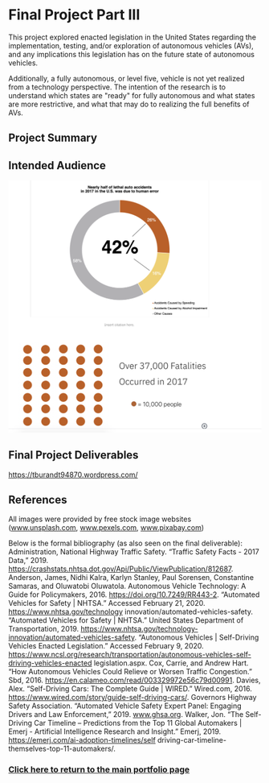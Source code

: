 # **Final Project Part III**
This project explored enacted legislation in the United States regarding the implementation, testing, and/or exploration of autonomous vehicles (AVs), and any implications this legislation has on the future state of autonomous vehicles.  

Additionally, a fully autonomous, or level five, vehicle is not yet realized from a technology perspective. The intention of the research is to understand which states are "ready" for fully autonomous and what states are more restrictive, and what that may do to realizing the full benefits of AVs.

## **Project Summary** 


## **Intended Audience** 


![Visualization 1](/IMG_0215.png)


## **Final Project Deliverables** 
https://tburandt94870.wordpress.com/

## **References**
All images were provided by free stock image websites (www.unsplash.com, www.pexels.com, www.pixabay.com)

Below is the formal bibliography (as also seen on the final deliverable):
Administration, National Highway Traffic Safety. “Traffic Safety Facts - 2017 Data,” 2019.  https://crashstats.nhtsa.dot.gov/Api/Public/ViewPublication/812687.
Anderson, James, Nidhi Kalra, Karlyn Stanley, Paul Sorensen, Constantine Samaras, and Oluwatobi Oluwatola.
  Autonomous Vehicle Technology: A Guide for Policymakers, 2016. https://doi.org/10.7249/RR443-2.
“Automated Vehicles for Safety | NHTSA.” Accessed February 21, 2020. https://www.nhtsa.gov/technology
  innovation/automated-vehicles-safety.
“Automated Vehicles for Safety | NHTSA.” United States Department of Transportation, 2019.
  https://www.nhtsa.gov/technology-innovation/automated-vehicles-safety.
“Autonomous Vehicles | Self-Driving Vehicles Enacted Legislation.” Accessed February 9, 2020.
  https://www.ncsl.org/research/transportation/autonomous-vehicles-self-driving-vehicles-enacted
  legislation.aspx.
Cox, Carrie, and Andrew Hart. “How Autonomous Vehicles Could Relieve or Worsen Traffic Congestion.” Sbd, 2016.
  https://en.calameo.com/read/003329972e56c79d00991.
Davies, Alex. “Self-Driving Cars: The Complete Guide | WIRED.” Wired.com, 2016.
  https://www.wired.com/story/guide-self-driving-cars/.
Governors Highway Safety Association. “Automated Vehicle Safety Expert Panel: Engaging Drivers and Law
  Enforcement,” 2019. www.ghsa.org.
Walker, Jon. “The Self-Driving Car Timeline – Predictions from the Top 11 Global Automakers | Emerj -
  Artificial Intelligence Research and Insight.” Emerj, 2019. https://emerj.com/ai-adoption-timelines/self
  driving-car-timeline-themselves-top-11-automakers/.



### [Click here to return to the main portfolio page](https://tburandt01.github.io/Burandt_Portfolio/)

